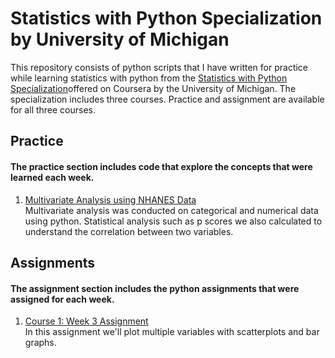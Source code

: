 # Statistics with Python Specialization by University of Michigan
This repository consists of python scripts that I have written for practice
while learning statistics with python from the [Statistics with Python Specialization](https://www.coursera.org/specializations/statistics-with-python)offered on Coursera by the University of Michigan. The specialization includes three courses. Practice and assignment are available for all three courses.

## Practice
#### The practice section includes code that explore the concepts that were learned each week.

1. [Multivariate Analysis using NHANES Data](https://github.com/jenish-lamsal/Statistics_with_python_specialization/blob/master/Understanding_and_Visualizing_Data_With_Python/Week_3/utf-8''nhanes_multivariate_practice.ipynb)<br/>Multivariate analysis was conducted on categorical and numerical data using python. Statistical analysis such as p scores we also calculated to understand the correlation between two variables.

## Assignments
#### The assignment section includes the python assignments that were assigned for each week.

1. [Course 1: Week 3 Assignment](https://github.com/jenish-lamsal/Statistics_with_python_specialization/blob/master/Understanding_and_Visualizing_Data_With_Python/Week_3/utf-8''w3_assessment.ipynb)<br/>In this assignment we'll plot multiple variables with scatterplots and bar graphs.

